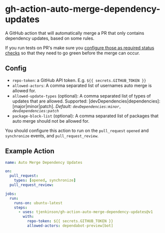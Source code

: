 # gh-action-auto-merge-dependency-updates

A GitHub action that will automatically merge a PR that only contains dependency updates, based on some rules.

If you run tests on PR's make sure you [configure those as required status checks](https://docs.github.com/en/github/administering-a-repository/enabling-required-status-checks) so that they need to go green before the merge can occur.

## Config

- `repo-token`: a GitHub API token. E.g. `${{ secrets.GITHUB_TOKEN }}`
- `allowed-actors`: A comma separated list of usernames auto merge is allowed for.
- `allowed-update-types` (optional): A comma separated list of types of updates that are allowed. Supported: [devDependencies|dependencies]:[major|minor|patch]. _Default: `devDependencies:minor, devDependencies:patch`_
- `package-block-list` (optional): A comma separated list of packages that auto merge should not be allowed for.

You should configure this action to run on the `pull_request` `opened` and `synchronize` events, and `pull_request_review`.

## Example Action

```yaml
name: Auto Merge Dependency Updates

on:
  pull_request:
    types: [opened, synchronize]
  pull_request_review:

jobs:
  run:
    runs-on: ubuntu-latest
    steps:
      - uses: tjenkinson/gh-action-auto-merge-dependency-updates@v1
        with:
          repo-token: ${{ secrets.GITHUB_TOKEN }}
          allowed-actors: dependabot-preview[bot]
```
